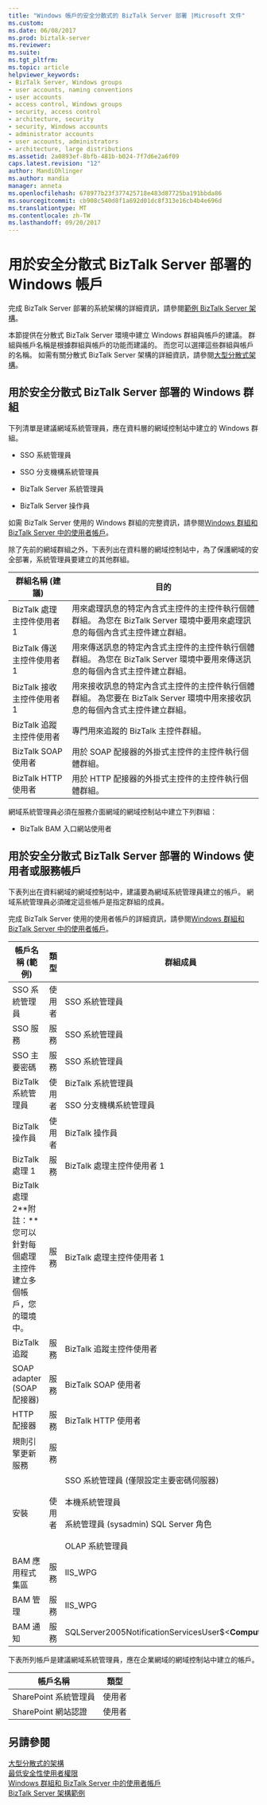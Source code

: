 ```yaml
---
title: "Windows 帳戶的安全分散式的 BizTalk Server 部署 |Microsoft 文件"
ms.custom: 
ms.date: 06/08/2017
ms.prod: biztalk-server
ms.reviewer: 
ms.suite: 
ms.tgt_pltfrm: 
ms.topic: article
helpviewer_keywords:
- BizTalk Server, Windows groups
- user accounts, naming conventions
- user accounts
- access control, Windows groups
- security, access control
- architecture, security
- security, Windows accounts
- administrator accounts
- user accounts, administrators
- architecture, large distributions
ms.assetid: 2a0893ef-8bfb-481b-b024-7f7d6e2a6f09
caps.latest.revision: "12"
author: MandiOhlinger
ms.author: mandia
manager: anneta
ms.openlocfilehash: 678977b23f377425718e483d87725ba191bbda86
ms.sourcegitcommit: cb908c540d8f1a692d01dc8f313e16cb4b4e696d
ms.translationtype: MT
ms.contentlocale: zh-TW
ms.lasthandoff: 09/20/2017
---
```

# <a name="windows-accounts-for-a-secure-distributed-biztalk-server-deployment"></a>用於安全分散式 BizTalk Server 部署的 Windows 帳戶
完成 BizTalk Server 部署的系統架構的詳細資訊，請參閱[範例 BizTalk Server 架構](../core/sample-biztalk-server-architectures.md)。  
  
 本節提供在分散式 BizTalk Server 環境中建立 Windows 群組與帳戶的建議。 群組與帳戶名稱是根據群組與帳戶的功能而建議的。 而您可以選擇這些群組與帳戶的名稱。 如需有關分散式 BizTalk Server 架構的詳細資訊，請參閱[大型分散式架構](../core/large-distributed-architecture.md)。  
  
## <a name="windows-groups-for-a-secure-distributed-biztalk-server-deployment"></a>用於安全分散式 BizTalk Server 部署的 Windows 群組  
 下列清單是建議網域系統管理員，應在資料層的網域控制站中建立的 Windows 群組。  
  
-   SSO 系統管理員  
  
-   SSO 分支機構系統管理員  
  
-   BizTalk Server 系統管理員  
  
-   BizTalk Server 操作員  
  
 如需 BizTalk Server 使用的 Windows 群組的完整資訊，請參閱[Windows 群組和 BizTalk Server 中的使用者帳戶](../core/windows-groups-and-user-accounts-in-biztalk-server.md)。  
  
 除了先前的網域群組之外，下表列出在資料層的網域控制站中，為了保護網域的安全部署，系統管理員要建立的其他群組。  
  
|群組名稱 (建議)|目的|  
|------------------------------|-------------|  
|BizTalk 處理主控件使用者 1|用來處理訊息的特定內含式主控件的主控件執行個體群組。 為您在 BizTalk Server 環境中要用來處理訊息的每個內含式主控件建立群組。|  
|BizTalk 傳送主控件使用者 1|用來傳送訊息的特定內含式主控件的主控件執行個體群組。 為您在 BizTalk Server 環境中要用來傳送訊息的每個內含式主控件建立群組。|  
|BizTalk 接收主控件使用者 1|用來接收訊息的特定內含式主控件的主控件執行個體群組。 為您要在 BizTalk Server 環境中用來接收訊息的每個內含式主控件建立群組。|  
|BizTalk 追蹤主控件使用者|專門用來追蹤的 BizTalk 主控件群組。|  
|BizTalk SOAP 使用者|用於 SOAP 配接器的外掛式主控件的主控件執行個體群組。|  
|BizTalk HTTP 使用者|用於 HTTP 配接器的外掛式主控件的主控件執行個體群組。|  
  
 網域系統管理員必須在服務介面網域的網域控制站中建立下列群組：  
  
-   BizTalk BAM 入口網站使用者  
  
## <a name="windows-user-or-service-accounts-for-a-secure-distributed-biztalk-server-deployment"></a>用於安全分散式 BizTalk Server 部署的 Windows 使用者或服務帳戶  
 下表列出在資料網域的網域控制站中，建議要為網域系統管理員建立的帳戶。 網域系統管理員必須確定這些帳戶是指定群組的成員。  
  
 完成 BizTalk Server 使用的使用者帳戶的詳細資訊，請參閱[Windows 群組和 BizTalk Server 中的使用者帳戶](../core/windows-groups-and-user-accounts-in-biztalk-server.md)。  
  
|帳戶名稱 (範例)|類型|群組成員|  
|------------------------------|----------|---------------------|  
|SSO 系統管理員|使用者|SSO 系統管理員|  
|SSO 服務|服務|SSO 系統管理員|  
|SSO 主要密碼|服務|SSO 系統管理員|  
|BizTalk 系統管理員|使用者|BizTalk 系統管理員<br /><br /> SSO 分支機構系統管理員|  
|BizTalk 操作員|使用者|BizTalk 操作員|  
|BizTalk 處理 1|服務|BizTalk 處理主控件使用者 1|  
|BizTalk 處理 2**附註：**您可以針對每個處理主控件建立多個帳戶，您的環境中。|服務|BizTalk 處理主控件使用者 1|  
|BizTalk 追蹤|服務|BizTalk 追蹤主控件使用者|  
|SOAP adapter (SOAP 配接器)|服務|BizTalk SOAP 使用者|  
|HTTP 配接器|服務|BizTalk HTTP 使用者|  
|規則引擎更新服務|服務||  
|安裝|使用者|SSO 系統管理員 (僅限設定主要密碼伺服器)<br /><br /> 本機系統管理員<br /><br /> 系統管理員 (sysadmin) SQL Server 角色<br /><br /> OLAP 系統管理員|  
|BAM 應用程式集區|服務|IIS_WPG|  
|BAM 管理|服務|IIS_WPG|  
|BAM 通知|服務|SQLServer2005NotificationServicesUser$\<**ComputerName**>|  
  
 下表所列帳戶是建議網域系統管理員，應在企業網域的網域控制站中建立的帳戶。  
  
|帳戶名稱|類型|  
|------------------|----------|  
|SharePoint 系統管理員|使用者|  
|SharePoint 網站認證|使用者|  
  
## <a name="see-also"></a>另請參閱  
 [大型分散式的架構](../core/large-distributed-architecture.md)   
 [最低安全性使用者權限](../core/minimum-security-user-rights.md)   
 [Windows 群組和 BizTalk Server 中的使用者帳戶](../core/windows-groups-and-user-accounts-in-biztalk-server.md)   
 [BizTalk Server 架構範例](../core/sample-biztalk-server-architectures.md)